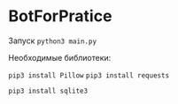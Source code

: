 # BotForPratice

Запуск `python3 main.py`

Необходимые библиотеки:

```pip3 install Pillow```
``pip3 install requests``

`pip3 install sqlite3`
